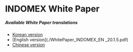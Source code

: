 # INDOMEX White Paper
##### Available White Paper translations 
-  [Korean version](./WhitePaper_INDOMEX_KR_20.1.3.pdf)
-  [English version](./WhitePaper_INDOMEX_EN _20.1.5.pdf)
-  [Chinese version](./WhitePaper_INDOMEX_CN_20.1.3.pdf)
